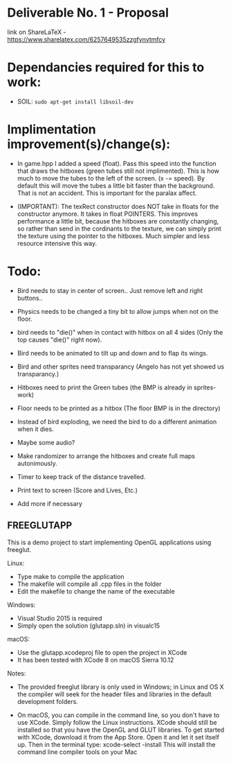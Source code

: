 # Deliverable No. 1 - Proposal

link on ShareLaTeX - https://www.sharelatex.com/6257649535zzgfynvtmfcy

# Dependancies required for this to work:
- SOIL: `sudo apt-get install libsoil-dev`


# Implimentation improvement(s)/change(s):

- In game.hpp I added a speed (float). Pass this speed into the function that draws the hitboxes (green tubes still not implimented). This is how much to move the tubes to the left of the screen. (x -= speed). By default this will move the tubes a little bit faster than the background. That is not an accident. This is important for the paralax affect. 

- (IMPORTANT): The texRect constructor does NOT take in floats for the constructor anymore. It takes in float POINTERS. This improves performance a little bit, because the hitboxes are constantly changing, so rather than send in the cordinants to the texture, we can simply print the texture using the pointer to the hitboxes. Much simpler and less resource intensive this way.

# Todo:

- Bird needs to stay in center of screen.. Just remove left and right buttons..

- Physics needs to be changed a tiny bit to allow jumps when not on the floor.

- bird needs to "die()" when in contact with hitbox on all 4 sides (Only the top causes "die()" right now).

- Bird needs to be animated to tilt up and down and to flap its wings.

- Bird and other sprites need transparancy (Angelo has not yet showed us transparancy.)

- Hitboxes need to print the Green tubes (the BMP is already in sprites-work)

- Floor needs to be printed as a hitbox (The floor BMP is in the directory)

- Instead of bird exploding, we need the bird to do a different animation when it dies.

- Maybe some audio?

- Make randomizer to arrange the hitboxes and create full maps autonimously.

- Timer to keep track of the distance travelled.

- Print text to screen (Score and Lives, Etc.)

- Add more if necessary


FREEGLUTAPP
-----------

This is a demo project to start implementing OpenGL applications
using freeglut. 

Linux:
 - Type make to compile the application
 - The makefile will compile all .cpp files in the folder
 - Edit the makefile to change the name of the executable

Windows:
 - Visual Studio 2015 is required 
 - Simply open the solution (glutapp.sln) in visualc15
 
macOS:
 - Use the glutapp.xcodeproj file to open the project in XCode
 - It has been tested with XCode 8 on macOS Sierra 10.12


Notes:
 - The provided freeglut library is only used in Windows; 
   in Linux and OS X the compiler will seek for the header
   files and libraries in the default development folders.
   
 - On macOS, you can compile in the command line, so you don't
   have to use XCode. Simply follow the Linux instructions. 
   XCode should still be installed so that you have the OpenGL
   and GLUT libraries. To get started with XCode, download it
   from the App Store. Open it and let it set itself up. Then
   in the terminal type: xcode-select -install
   This will install the command line compiler tools on your Mac
